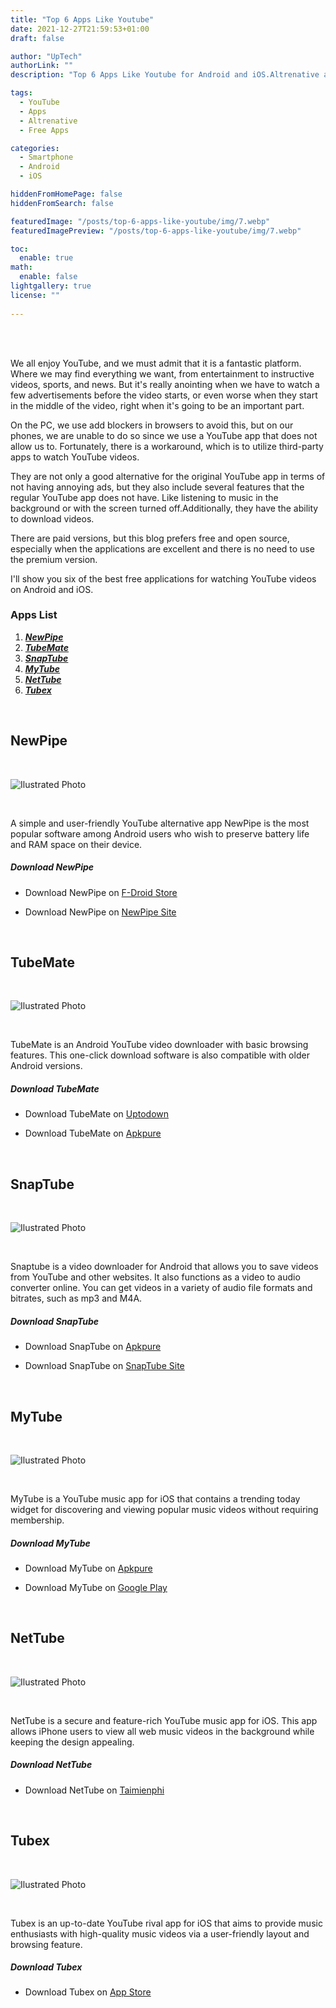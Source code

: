 ```yaml
---
title: "Top 6 Apps Like Youtube"
date: 2021-12-27T21:59:53+01:00
draft: false

author: "UpTech"
authorLink: ""
description: "Top 6 Apps Like Youtube for Android and iOS.Altrenative apps to watch and download youtube videos.Best free altrenative applications for youtube."

tags:
  - YouTube
  - Apps
  - Altrenative
  - Free Apps 

categories:
  - Smartphone
  - Android
  - iOS 

hiddenFromHomePage: false
hiddenFromSearch: false

featuredImage: "/posts/top-6-apps-like-youtube/img/7.webp"
featuredImagePreview: "/posts/top-6-apps-like-youtube/img/7.webp"

toc:
  enable: true
math:
  enable: false
lightgallery: true
license: ""
  
---
```


<br/>
<br/>

We all enjoy YouTube, and we must admit that it is a fantastic platform. 
Where we may find everything we want, from entertainment to instructive videos, sports, and news. 
But it's really anointing when we have to watch a few advertisements before the video starts, or even worse when they start in the middle of the video, right when it's going to be an important part. 

On the PC, we use add blockers in browsers to avoid this, but on our phones, we are unable to do so since we use a YouTube app that does not allow us to. Fortunately, there is a workaround, which is to utilize third-party apps to watch YouTube videos. 

They are not only a good alternative for the original YouTube app in terms of not having annoying ads, but they also include several features that the regular YouTube app does not have. Like listening to music in the background or with the screen turned off.Additionally, they have the ability to download videos.

There are paid versions, but this blog prefers free and open source, especially when the applications are excellent and there is no need to use the premium version.

I'll show you six of the best free applications for watching YouTube videos on Android and iOS.


### Apps List

1. [**_NewPipe_**](#newpipe)
2. [**_TubeMate_**](#tubemate)
3. [**_SnapTube_**](#snaptube)
4. [**_MyTube_**](#mytube)
5. [**_NetTube_**](#nettube)
6. [**_Tubex_**](#tubex)


<br/>

## NewPipe

<br/>


![Ilustrated Photo](/posts/top-6-apps-like-youtube/img/4.webp "NewPipe Photo")

<br/>

A simple and user-friendly YouTube alternative app NewPipe is the most popular software among Android users who wish to preserve battery life and RAM space on their device.

##### Download NewPipe

 * Download NewPipe on [F-Droid Store](https://f-droid.org/en/packages/org.schabi.newpipe/)

 * Download NewPipe on [NewPipe Site](https://newpipe.net/) 

<br/>

## TubeMate 

<br/>

![Ilustrated Photo](/posts/top-6-apps-like-youtube/img/5.webp "TubeMate Photo")

<br/>

TubeMate is an Android YouTube video downloader with basic browsing features. This one-click download software is also compatible with older Android versions.

##### Download TubeMate

 * Download TubeMate on [Uptodown](https://tubemate-youtube-downloader.en.uptodown.com/android) 

 * Download TubeMate on [Apkpure](https://apkpure.com/tubemate-video-downloader/devian.tubemate.v3) 


<br/>

## SnapTube

<br/>

![Ilustrated Photo](/posts/top-6-apps-like-youtube/img/6.webp "SnapTube Photo")

<br/>

Snaptube is a video downloader for Android that allows you to save videos from YouTube and other websites. It also functions as a video to audio converter online. You can get videos in a variety of audio file formats and bitrates, such as mp3 and M4A.


##### Download SnapTube

 * Download SnapTube on [Apkpure](https://apkpure.com/snaptube/com.snaptube.premium) 

 * Download SnapTube on [SnapTube Site](https://www.snaptube.com/) 


<br/>

## MyTube

<br/>

![Ilustrated Photo](/posts/top-6-apps-like-youtube/img/1.webp "MyTube Photo")

<br/>

MyTube is a YouTube music app for iOS that contains a trending today widget for discovering and viewing popular music videos without requiring membership.


##### Download MyTube

 * Download MyTube on [Apkpure](https://apkpure.com/mytube/com.reapsow.myyoutubelist) 

 * Download MyTube on [Google Play](https://play.google.com/store/apps/details?id=com.reapsow.myyoutubelist&hl=en_US&gl=US) 


<br/>

## NetTube

<br/>

![Ilustrated Photo](/posts/top-6-apps-like-youtube/img/2.webp "NetTube Photo")

<br/>

NetTube is a secure and feature-rich YouTube music app for iOS. This app allows iPhone users to view all web music videos in the background while keeping the design appealing.


##### Download NetTube

 * Download NetTube on [Taimienphi](https://taimienphi.vn/download-nettube-video-music-player-playlist-manager-for-iphone-35369#showlink) 




<br/>

## Tubex

<br/>

![Ilustrated Photo](/posts/top-6-apps-like-youtube/img/3.webp "Tubex Photo")

<br/>

Tubex is an up-to-date YouTube rival app for iOS that aims to provide music enthusiasts with high-quality music videos via a user-friendly layout and browsing feature.


##### Download Tubex

 * Download Tubex on [App Store](https://apps.apple.com/us/app/tubex-free-music-and-video-player-for-youtube/id1046053874) 

 
